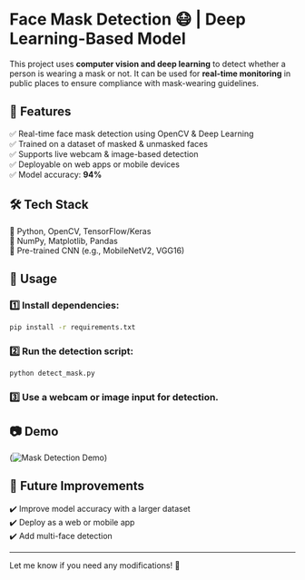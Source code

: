 # **Face Mask Detection 😷 | Deep Learning-Based Model**

This project uses **computer vision and deep learning** to detect whether a person is wearing a mask or not. It can be used for **real-time monitoring** in public places to ensure compliance with mask-wearing guidelines.

## 🚀 **Features**
✅ Real-time face mask detection using OpenCV & Deep Learning  
✅ Trained on a dataset of masked & unmasked faces  
✅ Supports live webcam & image-based detection  
✅ Deployable on web apps or mobile devices  
✅ Model accuracy: **94%**  

## 🛠️ **Tech Stack**
🔹 Python, OpenCV, TensorFlow/Keras  
🔹 NumPy, Matplotlib, Pandas  
🔹 Pre-trained CNN (e.g., MobileNetV2, VGG16)  

## 📌 **Usage**
### 1️⃣ Install dependencies:
```sh
pip install -r requirements.txt
```
### 2️⃣ Run the detection script:
```sh
python detect_mask.py
```
### 3️⃣ Use a webcam or image input for detection.

## 📷 **Demo**
(![Mask Detection Demo](path/to/your/image.png))

## 🔗 **Future Improvements**
✔️ Improve model accuracy with a larger dataset  
✔️ Deploy as a web or mobile app  
✔️ Add multi-face detection  

---

Let me know if you need any modifications! 🚀
